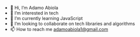 - 👋 Hi, I’m Adamo Abiola
- 👀 I’m interested in tech
- 🌱 I’m currently learning JavaScript 
- 💞️ I’m looking to collaborate on tech libraries and algorithms 
- 📫 How to reach me adamoabiola1@gmail.com 

<!---
adamoabiola1/adamoabiola1 is a ✨ special ✨ repository because its `README.md` (this file) appears on your GitHub profile.
You can click the Preview link to take a look at your changes.
--->
